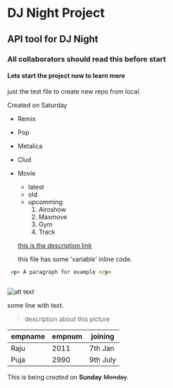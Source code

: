 # DJ Night Project
## API tool for DJ Night
### All collaborators should read this before start
#### Lets start the project now to learn more


just the test file to create new repo from local.

Created on Saturday

- Remix
- Pop
- Metalica
- Clud
- Movie
  - latest
  - old
  - upcomming
    1. Airoshow
    2. Maxmove
    3. Gym
    4. Track

  [this is the description link](https://github.com/Singhprakash91/djnight)


  this file has some 'variable' inline code.


```html
 <p> A paragraph for example </p>
 
 ```


![alt text](http://www.bhmpics.com/walls/yami_gautam_smiley_face-wide.jpg/300/300)
 
  some line with text.	
  >description about this picture


  | empname | empnum | joining |
  | --- | --- | ---|
  | Raju | 2011 | 7th Jan |
  | Puja | 2990 | 9th July |

  This is being *created* on **Sunday** ~~Monday~~.

